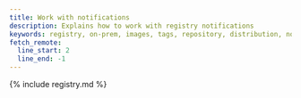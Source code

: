 ```yaml
---
title: Work with notifications
description: Explains how to work with registry notifications
keywords: registry, on-prem, images, tags, repository, distribution, notifications, advanced
fetch_remote:
  line_start: 2
  line_end: -1
---
```


{% include registry.md %}

